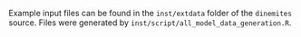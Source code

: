 Example input files can be found in the ``inst/extdata`` folder of the
`dinemites` source.  Files were generated by 
`inst/script/all_model_data_generation.R`.
